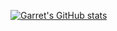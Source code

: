 [![Garret's GitHub stats](https://github-readme-stats.vercel.app/api?username=OKEnterprises)](https://github.com/anuraghazra/github-readme-stats)
